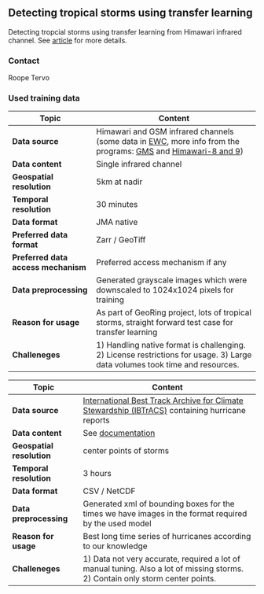 

## Detecting tropical storms using transfer learning

Detecting tropcial storms using transfer learning from Himawari infrared channel. See [article](https://ieeexplore.ieee.org/document/10436346) for more details.

### Contact
Roope Tervo

### Used training data

| Topic | Content |
|-------|---------|
| **Data source** | Himawari and GSM infrared channels (some data in [EWC](https://confluence.ecmwf.int/display/EWCLOUDKB/EUMETSAT+-+Data+Access=), more info from the programs: [GMS](https://www.eoportal.org/satellite-missions/gms) and [Himawari-8 and 9](https://www.eoportal.org/satellite-missions/himawari-8-9)) |
| **Data content** | Single infrared channel |
| **Geospatial resolution**| 5km at nadir|
| **Temporal resolution**|30 minutes |
| **Data format**| JMA native |
| **Preferred data format** | Zarr / GeoTiff |
| **Preferred data access mechanism** | Preferred access mechanism if any |
| **Data preprocessing** | Generated grayscale images which were downscaled to 1024x1024 pixels for training |
| **Reason for usage** | As part of GeoRing project, lots of tropical storms, straight forward test case for transfer learning |
| **Challeneges** | 1) Handling native format is challenging. 2) License restrictions for usage. 3) Large data volumes took time and resources. |


| Topic | Content |
|-------|---------|
| **Data source** | [International Best Track Archive for Climate Stewardship (IBTrACS)](https://www.ncei.noaa.gov/products/international-best-track-archive) containing hurricane reports |
| **Data content** | See [documentation](https://www.ncei.noaa.gov/sites/g/files/anmtlf171/files/2024-07/IBTrACS_version4r01_Technical_Details.pdf) |
| **Geospatial resolution**| center points of storms |
| **Temporal resolution**| 3 hours |
| **Data format**| CSV / NetCDF |
| **Data preprocessing** | Generated xml of bounding boxes for the times we have images in the format required by the used model |
| **Reason for usage** | Best long time series of hurricanes according to our knowledge |
| **Challeneges** | 1) Data not very accurate, required a lot of manual tuning. Also a lot of missing storms. 2) Contain only storm center points. |

